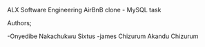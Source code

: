 ALX Software Engineering AirBnB clone - MySQL task

Authors;

-Onyedibe Nakachukwu Sixtus
-james Chizurum Akandu Chizurum
